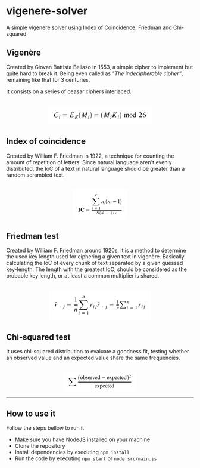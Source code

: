 # vigenere-solver

A simple vigenere solver using Index of Coincidence, Friedman and Chi-squared

## Vigenère

Created by Giovan Battista Bellaso in 1553, a simple cipher to implement but quite hard to break it. Being even called as _"The indecipherable cipher"_, remaining like that for 3 centuries.

It consists on a series of ceasar ciphers interlaced.

<p align="center"><br/><img src=".github/vigenere.svg" height=50/></p>

## Index of coincidence

Created by William F. Friedman in 1922, a technique for counting the amount of repetition of letters. Since natural language aren't evenly distributed, the IoC of a text in natural language should be greater than a random scrambled text.

<p align="center"><br/><img src=".github/index-of-coincidence.svg" height=80></p>

## Friedman test

Created by William F. Friedman around 1920s, it is a method to determine the used key length used for ciphering a given text in vigenère.
Basically calculating the IoC of every chunk of text separated by a given guessed key-length. The length with the greatest IoC, should be considered as the probable key length, or at least a common multiplier is shared.

 <p align="center"><br/><img src=".github/friedman-test.svg" height=80></p>

## Chi-squared test

It uses chi-squared distribution to evaluate a goodness fit, testing whether an observed value and an expected value share the same frequencies.

 <p align="center"><br/><img src=".github/chi-squared.svg" height=50></p>

---

## How to use it
Follow the steps bellow to run it
- Make sure you have NodeJS installed on your machine
- Clone the repository
- Install dependencies by executing `npm install`
- Run the code by executing `npm start` or `node src/main.js`
